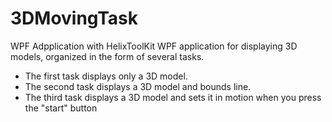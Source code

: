 # 3DMovingTask
 WPF Adpplication with HelixToolKit
WPF application for displaying 3D models, organized in the form of several tasks.
- The first task displays only a 3D model.
- The second task displays a 3D model and bounds line.
- The third task displays a 3D model and sets it in motion when you press the "start" button
